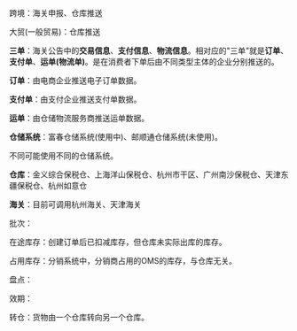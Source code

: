 跨境：海关申报、仓库推送



大贸(一般贸易)：仓库推送



**三单**：海关公告中的**交易信息**、**支付信息**、**物流信息**。相对应的"三单"就是**订单**、**支付单**、**运单(物流单)**。是在消费者下单后由不同类型主体的企业分别推送的。

**订单**：由电商企业推送电子订单数据。

**支付单**：由支付企业推送支付单数据。

**运单**：由仓储物流服务商推送运单数据。



**仓储系统**：富春仓储系统(使用中)、邮顺通仓储系统(未使用)。

不同可能使用不同的仓储系统。



**仓库**：金义综合保税仓、上海洋山保税仓、杭州市干区、广州南沙保税仓、天津东疆保税仓、杭州如意仓

**海关**：目前可调用杭州海关、天津海关



批次：

在途库存：创建订单后已扣减库存，但仓库未实际出库的库存。

占用库存：分销系统中，分销商占用的OMS的库存，与仓库无关。

盘点：

效期：

转仓：货物由一个仓库转向另一个仓库。





